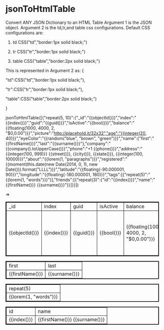 # jsonToHtmlTable
Convert ANY JSON Dictionary to an HTML Table
Argument 1 is the JSON object.
Argument 2 is the td,tr,and table css configurations. Default CSS configurations are:

  1. td
    CSS("td","border:1px solid black;")

  2. tr
    CSS("tr","border:1px solid black;")

  3. table 
    CSS("table","border:2px solid black;")

  This is represented in Argument 2 as:
  {

   "td":CSS("td","border:1px solid black;"),

   "tr":CSS("tr","border:1px solid black;"),

   "table":CSS("table","border:2px solid black;")

  }
  
jsonToHtmlTable([{"repeat(5, 10)":{"_id":"{{objectId()}}","index":"{{index()}}","guid":"{{guid()}}","isActive":"{{bool()}}","balance":"{{floating(1000, 4000, 2, \"$0,0.00\")}}","picture":"http://placehold.it/32x32","age":"{{integer(20, 40)}}","eyeColor":"{{random(\"blue\", \"brown\", \"green\")}}","name":{"first":"{{firstName()}}","last":"{{surname()}}"},"company":"{{company().toUpperCase()}}","phone":"+1 {{phone()}}","address":"{{integer(100, 999)}} {{street()}}, {{city()}}, {{state()}}, {{integer(100, 10000)}}","about":"{{lorem(1, \"paragraphs\")}}","registered":"{{moment(this.date(new Date(2014, 0, 1), new Date())).format(\"LLLL\")}}","latitude":"{{floating(-90.000001, 90)}}","longitude":"{{floating(-180.000001, 180)}}","tags":[{"repeat(5)":"{{lorem(1, \"words\")}}"}],"friends":[{"repeat(3)":{"id":"{{index()}}","name":"{{firstName()}} {{surname()}}"}}]}}])

=>

<table style='border:2px solid black;'><tr style='border:1px solid black;'><td style='border:1px solid black;'>_id</td><td style='border:1px solid black;'>index</td><td style='border:1px solid black;'>guid</td><td style='border:1px solid black;'>isActive</td><td style='border:1px solid black;'>balance</td><td style='border:1px solid black;'>picture</td><td style='border:1px solid black;'>age</td><td style='border:1px solid black;'>eyeColor</td><td style='border:1px solid black;'>company</td><td style='border:1px solid black;'>phone</td><td style='border:1px solid black;'>address</td><td style='border:1px solid black;'>about</td><td style='border:1px solid black;'>registered</td><td style='border:1px solid black;'>latitude</td><td style='border:1px solid black;'>longitude</td></tr><tr><td style='border:1px solid black;'>{{objectId()}}</td><td style='border:1px solid black;'>{{index()}}</td><td style='border:1px solid black;'>{{guid()}}</td><td style='border:1px solid black;'>{{bool()}}</td><td style='border:1px solid black;'>{{floating(1000, 4000, 2, "$0,0.00")}}</td><td style='border:1px solid black;'>http://placehold.it/32x32</td><td style='border:1px solid black;'>{{integer(20, 40)}}</td><td style='border:1px solid black;'>{{random("blue", "brown", "green")}}</td><td style='border:1px solid black;'>{{company().toUpperCase()}}</td><td style='border:1px solid black;'>+1 {{phone()}}</td><td style='border:1px solid black;'>{{integer(100, 999)}} {{street()}}, {{city()}}, {{state()}}, {{integer(100, 10000)}}</td><td style='border:1px solid black;'>{{lorem(1, "paragraphs")}}</td><td style='border:1px solid black;'>{{moment(this.date(new Date(2014, 0, 1), new Date())).format("LLLL")}}</td><td style='border:1px solid black;'>{{floating(-90.000001, 90)}}</td><td style='border:1px solid black;'>{{floating(-180.000001, 180)}}</td></tr></table><table style='border:2px solid black;'><tr style='border:1px solid black;'><td style='border:1px solid black;'>first</td><td style='border:1px solid black;'>last</td></tr><tr><td style='border:1px solid black;'>{{firstName()}}</td><td style='border:1px solid black;'>{{surname()}}</td></tr></table><table style='border:2px solid black;'><tr style='border:1px solid black;'><td style='border:1px solid black;'>repeat(5)</td></tr><tr><td style='border:1px solid black;'>{{lorem(1, "words")}}</td></tr></table><table style='border:2px solid black;'><tr style='border:1px solid black;'><td style='border:1px solid black;'>id</td><td style='border:1px solid black;'>name</td></tr><tr><td style='border:1px solid black;'>{{index()}}</td><td style='border:1px solid black;'>{{firstName()}} {{surname()}}</td></tr></table>
